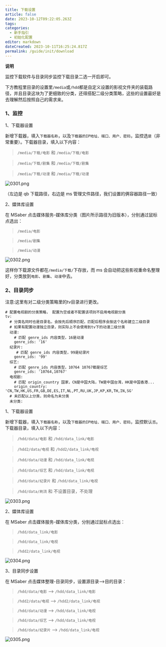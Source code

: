 ```yaml
---
title: 下载设置
article: false
date: 2023-10-12T09:22:05.263Z
tags:
categories: 
  - 新手指引
  - 初始化配置
editor: markdown
dateCreated: 2023-10-11T16:25:24.817Z
permalink: /guide/init/download
---
```


**说明**

监控下载软件与目录同步监控下载目录二选一开启即可。

下方教程里目录的设置里`/media`或`/hdd`都是自定义设置的影视文件夹的装载路径，并且目录这块为了更细致的分类，还得搭配二级分类策略，这些的设置最好是去理解然后按照自己的需求来。

### 1、监控

1、下载器设置

新增下载器，填入`下载器名称`，以及`下载器的IP地址、端口、用户、密码`，监控选`是`（非常重要）。下载器目录，填入以下内容：

> `/media/下载/电影` 和 `/media/下载/电影`

> `/media/下载/剧集` 和 `/media/下载/剧集`

> `/media/下载/动漫` 和 `/media/下载/动漫`

![0301.png](./images/0301.png)

（左边是 qb 下载路径，右边是 ms 管理文件路径，我们设置的俩容器路径一致）

2、媒体库设置

在 MSaber 点击媒体服务-媒体库分类（图片所示路径为旧版本），分别通过鼠标点选出：

> `/media/电影`

> `/media/剧集`

> `/media/动漫`

![0302.png](./images/0302.png)

这样你下载源文件都在`/media/下载/`下存放，而 ms 会自动把这些影视重命名整理好，分类放到`电影`、`剧集`、`动漫`中去。


### 2、目录同步

注意:这里有对二级分类策略里的tv目录进行更改。

```
# 配置电视剧的分类策略， 配置为空或者不配置该项则不启用电视剧分类
tv:
  # 分类名同时也是目录名，会按先后顺序匹配，匹配后程序会按这个名称建立二级目录
  # 如果有配置动漫独立目录，则实际上不会使用到tv下的动漫二级分类
  动漫:
    # 匹配 genre_ids 内容类型，16是动漫
    genre_ids: '16'
  纪录片:
     # 匹配 genre_ids 内容类型，99是纪录片
    genre_ids: '99'
  综艺:
    # 匹配 genre_ids 内容类型，10764 10767都是综艺
    genre_ids: '10764,10767'
  电视剧:
    # 匹配 origin_country 国家，CN是中国大陆，TW是中国台湾，HK是中国香港...
    origin_country: 'CN,TW,HK,US,FR,GB,DE,ES,IT,NL,PT,RU,UK,JP,KP,KR,TH,IN,SG'
  # 未匹配以上分类，则命名为未分类
  未分类:

```

1、下载器设置

新增下载器，填入`下载器名称`，以及`下载器的IP地址、端口、用户、密码`，监控默认`否`。下载器目录，填入以下内容：

> `/hdd/data/电影` 和 `/hdd/data_link/电影`

> `/hdd2/data/电视` 和 `/hdd2/data_link/电视`

> `/hdd/data/动漫` 和 `/hdd/data_link/电视`

> `/hdd/data/综艺` 和 `/hdd/data_link/电视`

> `/hdd/data/纪录片` 和 `/hdd/data_link/电视` 

> `/hdd/data/刷流` 和 不设置目录，不处理

![0303.png](./images/0303.png)


2、媒体库设置

在 MSaber 点击媒体服务-媒体库分类，分别通过鼠标点选出：

> `/hdd/data_link/电影`

> `/hdd/data_link/电视`

> `/hdd2/data_link/电视`

![0304.png](./images/0304.png)


3、目录同步设置

在 MSaber 点击媒体整理-目录同步，设置源目录——>目的目录：

> `/hdd/data/电影` ——> `/hdd/data_link/电影`

> `/hdd2/data/电视` ——> `/hdd2/data_link/电视`

> `/hdd/data/动漫` ——> `/hdd/data_link/电视`

> `/hdd/data/综艺` ——> `/hdd/data_link/电视`

> `/hdd/data/纪录片` ——> `/hdd/data_link/电视` 

![0305.png](./images/0305.png)
